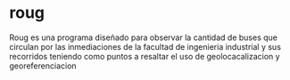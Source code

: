 # roug
Roug es una programa diseñado para observar la cantidad de buses que circulan por las inmediaciones de la facultad de ingenieria industrial y sus recorridos teniendo como puntos a resaltar el uso de geolocacalizacion y georeferenciacion

